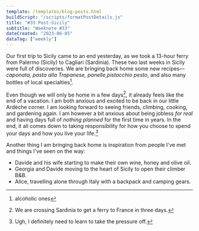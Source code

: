 ```yaml
---
template: /templates/blog-posts.html
buildScript: "/scripts/formatPostDetails.js"
title: "#33 Post-Sicily"
subtitle: "Weeknote #33"
dateCreated: "2023-06-05"
dataTag: ["weekly"]
---
```


Our first trip to Sicily came to an end yesterday, as we took a 13-hour ferry from Palermo (Sicily) to Cagliari (Sardinia). These two last weeks in Sicily were full of discoveries. We are bringing back home some new recipes—_caponata, pasta alla Trapanese, panelle,pistacchio pesto_, and also many bottles of local specialties[^1].

Even though we will only be home in a few days[^2], it already feels like the end of a vacation. I am both anxious and excited to be back in our little Ardèche corner. I am looking forward to seeing friends, climbing, cooking, and gardening again. I am however a bit anxious about being jobless _for real_ and having days full of _nothing planned_ for the first time in years. In the end, it all comes down to taking responsibility for how you choose to spend your days and how you live your life.[^3]

Another thing I am bringing back home is inspiration from people I've met and things I've seen on the way:
- Davide and his wife starting to make their own wine, honey and olive oil.
- Georgia and Davide moving to the heart of Sicily to open their climber B&B. 
- Alice, travelling alone through Italy with a backpack and camping gears.

[^1]: alcoholic ones
[^2]: We are crossing Sardinia to get a ferry to France in three days.
[^3]: Ugh, I definitely need to learn to take the pressure off.
